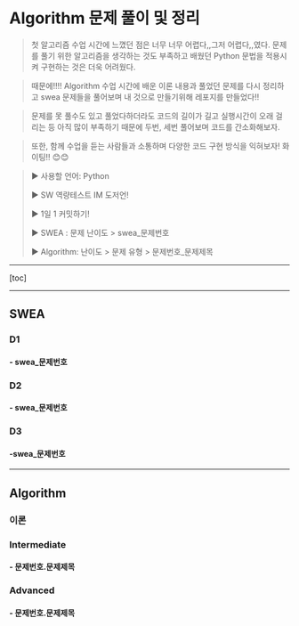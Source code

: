 # Algorithm 문제 풀이 및 정리

> 첫 알고리즘 수업 시간에 느꼈던 점은 너무 너무 어렵다,,그저 어렵다,,였다. 문제를 풀기 위한 알고리즘을 생각하는 것도 부족하고 배웠던 Python 문법을 적용시켜 구현하는 것은 더욱 어려웠다.

> 때문에!!!! Algorithm 수업 시간에 배운 이론 내용과 풀었던 문제를 다시 정리하고 swea 문제들을 풀어보며 내 것으로 만들기위해 레포지를 만들었다!!

> 문제를 못 풀수도 있고 풀었다하더라도 코드의 길이가 길고 실행시간이 오래 걸리는 등 아직 많이 부족하기 때문에 두번, 세번 풀어보며 코드를 간소화해보자.

> 또한, 함께 수업을 듣는 사람들과 소통하며 다양한 코드 구현 방식을 익혀보자! 화이팅!! 😊😊



> ▶ 사용할 언어: Python 
>
> ▶ SW 역량테스트 IM 도저언!
>
> ▶ 1일 1 커밋하기!
>
> ▶ SWEA : 문제 난이도 > swea_문제번호 
>
> ▶ Algorithm: 난이도 > 문제 유형 > 문제번호_문제제목



---



[toc]

---



## SWEA

### D1

#### - swea_문제번호

### D2

#### - swea_문제번호

### D3

#### -swea_문제번호



---



## Algorithm

### 이론



### Intermediate

#### - 문제번호.문제제목



### Advanced

#### - 문제번호.문제제목





